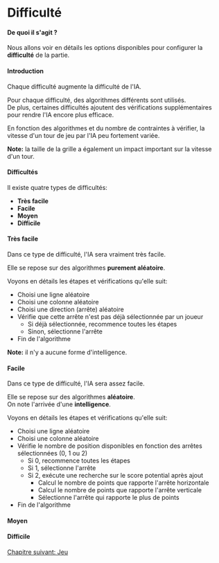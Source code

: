 # Difficulté

#### De quoi il s'agit ?

Nous allons voir en détails les options disponibles pour configurer la **difficulté** de la partie.

#### Introduction

Chaque difficulté augmente la difficulté de l'IA.  

Pour chaque difficulté, des algorithmes différents sont utilisés.  
De plus, certaines difficultés ajoutent des vérifications supplémentaires pour rendre l'IA encore plus efficace.

En fonction des algorithmes et du nombre de contraintes à vérifier, la vitesse d'un tour de jeu par l'IA peu fortement variée.

**Note:** la taille de la grille a également un impact important sur la vitesse d'un tour.

#### Difficultés

Il existe quatre types de difficultés:

- **Très facile**
- **Facile**
- **Moyen**
- **Difficile**

#### Très facile

Dans ce type de difficulté, l'IA sera vraiment très facile.

Elle se repose sur des algorithmes **purement aléatoire**.

Voyons en détails les étapes et vérifications qu'elle suit:

- Choisi une ligne aléatoire
- Choisi une colonne aléatoire
- Choisi une direction (arrête) aléatoire
- Vérifie que cette arrête n'est pas déjà sélectionnée par un joueur
   - Si déjà sélectionnée, recommence toutes les étapes
   - Sinon, sélectionne l'arrête
- Fin de l'algorithme

**Note:** il n'y a aucune forme d'intelligence.

#### Facile

Dans ce type de difficulté, l'IA sera assez facile.

Elle se repose sur des algorithmes **aléatoire**.  
On note l'arrivée d'une **intelligence**.

Voyons en détails les étapes et vérifications qu'elle suit:

- Choisi une ligne aléatoire
- Choisi une colonne aléatoire
- Vérifie le nombre de position disponibles en fonction des arrêtes sélectionnées (0, 1 ou 2)
   - Si 0, recommence toutes les étapes
   - Si 1, sélectionne l'arrête
   - Si 2, exécute une recherche sur le score potential après ajout
      - Calcul le nombre de points que rapporte l'arrête horizontale
      - Calcul le nombre de points que rapporte l'arrête verticale
      - Sélectionne l'arrête qui rapporte le plus de points
- Fin de l'algorithme

#### Moyen

#### Difficile

<a href="{{ site.baseUrl }}game/about/" class="btn btn-green">Chapitre suivant: Jeu</a>
